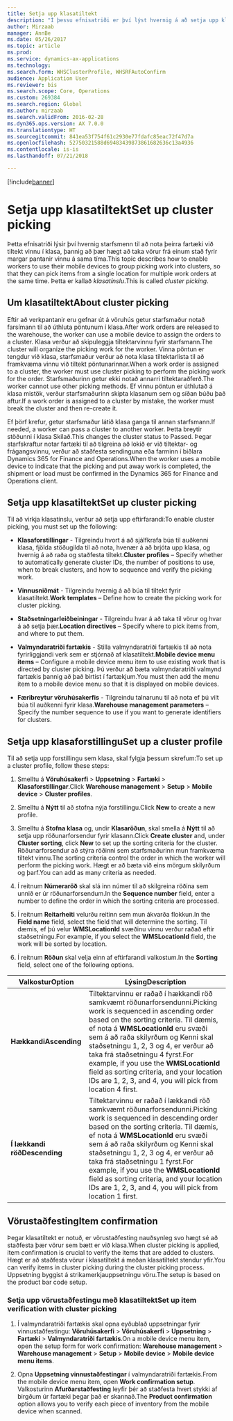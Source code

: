 ```yaml
---
title: Setja upp klasatiltekt
description: "Í þessu efnisatriði er því lýst hvernig á að setja upp klasatiltekt og hvernig á að nota vörustaðfestingu með klasatiltekt."
author: Mirzaab
manager: AnnBe
ms.date: 05/26/2017
ms.topic: article
ms.prod: 
ms.service: dynamics-ax-applications
ms.technology: 
ms.search.form: WHSClusterProfile, WHSRFAutoConfirm
audience: Application User
ms.reviewer: bis
ms.search.scope: Core, Operations
ms.custom: 269384
ms.search.region: Global
ms.author: mirzaab
ms.search.validFrom: 2016-02-28
ms.dyn365.ops.version: AX 7.0.0
ms.translationtype: HT
ms.sourcegitcommit: 841ea53f754f61c2930e77fdafc85eac72f47d7a
ms.openlocfilehash: 52750321588d69483439873861682636c13a4936
ms.contentlocale: is-is
ms.lasthandoff: 07/21/2018

---
```


[!include[banner](../includes/banner.md)]

# <a name="set-up-cluster-picking"></a><span data-ttu-id="a7f37-103">Setja upp klasatiltekt</span><span class="sxs-lookup"><span data-stu-id="a7f37-103">Set up cluster picking</span></span>

<span data-ttu-id="a7f37-104">Þetta efnisatriði lýsir því hvernig starfsmenn til að nota þeirra fartæki við tiltekt vinnu í klasa, þannig að þær hægt að taka vörur frá einum stað fyrir margar pantanir vinnu á sama tíma.</span><span class="sxs-lookup"><span data-stu-id="a7f37-104">This topic describes how to enable workers to use their mobile devices to group picking work into clusters, so that they can pick items from a single location for multiple work orders at the same time.</span></span> <span data-ttu-id="a7f37-105">Þetta er kallað *klasatínslu*.</span><span class="sxs-lookup"><span data-stu-id="a7f37-105">This is called *cluster picking*.</span></span>

## <a name="about-cluster-picking"></a><span data-ttu-id="a7f37-106">Um klasatiltekt</span><span class="sxs-lookup"><span data-stu-id="a7f37-106">About cluster picking</span></span>

<span data-ttu-id="a7f37-107">Eftir að verkpantanir eru gefnar út á vöruhús getur starfsmaður notað farsímann til að úthluta pöntunum í klasa.</span><span class="sxs-lookup"><span data-stu-id="a7f37-107">After work orders are released to the warehouse, the worker can use a mobile device to assign the orders to a cluster.</span></span> <span data-ttu-id="a7f37-108">Klasa verður að skipuleggja tiltektarvinnu fyrir starfsmann.</span><span class="sxs-lookup"><span data-stu-id="a7f37-108">The cluster will organize the picking work for the worker.</span></span> <span data-ttu-id="a7f37-109">Vinna pöntun er tengdur við klasa, starfsmaður verður að nota klasa tiltektarlista til að framkvæma vinnu við tiltekt pöntunarinnar.</span><span class="sxs-lookup"><span data-stu-id="a7f37-109">When a work order is assigned to a cluster, the worker must use cluster picking to perform the picking work for the order.</span></span> <span data-ttu-id="a7f37-110">Starfsmaðurinn getur ekki notað annarri tiltektaraðferð.</span><span class="sxs-lookup"><span data-stu-id="a7f37-110">The worker cannot use other picking methods.</span></span> <span data-ttu-id="a7f37-111">Ef vinnu pöntun er úthlutað á klasa mistök, verður starfsmaðurinn skipta klasanum sem og síðan búðu það aftur.</span><span class="sxs-lookup"><span data-stu-id="a7f37-111">If a work order is assigned to a cluster by mistake, the worker must break the cluster and then re-create it.</span></span>

<span data-ttu-id="a7f37-112">Ef þörf krefur, getur starfsmaður látið klasa ganga til  annan starfsmann.</span><span class="sxs-lookup"><span data-stu-id="a7f37-112">If needed, a worker can pass a cluster to another worker.</span></span> <span data-ttu-id="a7f37-113">Þetta breytir stöðunni í klasa Skilað.</span><span class="sxs-lookup"><span data-stu-id="a7f37-113">This changes the cluster status to Passed.</span></span> <span data-ttu-id="a7f37-114">Þegar starfskraftur notar fartæki til að tilgreina að lokið er við tiltektar- og frágangsvinnu, verður að staðfesta sendinguna eða farminn í biðlara Dynamics 365 for Finance and Operations.</span><span class="sxs-lookup"><span data-stu-id="a7f37-114">When the worker uses a mobile device to indicate that the picking and put away work is completed, the shipment or load must be confirmed in the Dynamics 365 for Finance and Operations client.</span></span>

## <a name="set-up-cluster-picking"></a><span data-ttu-id="a7f37-115">Setja upp klasatiltekt</span><span class="sxs-lookup"><span data-stu-id="a7f37-115">Set up cluster picking</span></span>

<span data-ttu-id="a7f37-116">Til að virkja klasatínslu, verður að setja upp eftirfarandi:</span><span class="sxs-lookup"><span data-stu-id="a7f37-116">To enable cluster picking, you must set up the following:</span></span>

-   <span data-ttu-id="a7f37-117">**Klasaforstillingar** - Tilgreindu hvort á að sjálfkrafa búa til auðkenni klasa, fjölda stöðugilda til að nota, hvenær á að brjóta upp klasa, og hvernig á að raða og staðfesta tiltekt.</span><span class="sxs-lookup"><span data-stu-id="a7f37-117">**Cluster profiles** – Specify whether to automatically generate cluster IDs, the number of positions to use, when to break clusters, and how to sequence and verify the picking work.</span></span>

-   <span data-ttu-id="a7f37-118">**Vinnusniðmát** - Tilgreindu hvernig á að búa til tiltekt fyrir klasatiltekt.</span><span class="sxs-lookup"><span data-stu-id="a7f37-118">**Work templates** – Define how to create the picking work for cluster picking.</span></span>

-   <span data-ttu-id="a7f37-119">**Staðsetningarleiðbeiningar** - Tilgreindu hvar á að taka til vörur og hvar á að setja þær.</span><span class="sxs-lookup"><span data-stu-id="a7f37-119">**Location directives** – Specify where to pick items from, and where to put them.</span></span>

-   <span data-ttu-id="a7f37-120">**Valmyndaratriði fartækis** - Stilla valmyndaratriði fartækis til að nota fyrirliggjandi verk sem er stjórnað af klasatiltekt.</span><span class="sxs-lookup"><span data-stu-id="a7f37-120">**Mobile device menu items** – Configure a mobile device menu item to use existing work that is directed by cluster picking.</span></span> <span data-ttu-id="a7f37-121">Þú verður að bæta valmyndaratriði valmynd fartækis þannig að það birtist í fartækjum.</span><span class="sxs-lookup"><span data-stu-id="a7f37-121">You must then add the menu item to a mobile device menu so that it is displayed on mobile devices.</span></span>

-   <span data-ttu-id="a7f37-122">**Færibreytur vöruhúsakerfis** - Tilgreindu talnarunu til að nota ef þú vilt búa til auðkenni fyrir klasa.</span><span class="sxs-lookup"><span data-stu-id="a7f37-122">**Warehouse management parameters** – Specify the number sequence to use if you want to generate identifiers for clusters.</span></span>

## <a name="set-up-a-cluster-profile"></a><span data-ttu-id="a7f37-123">Setja upp klasaforstillingu</span><span class="sxs-lookup"><span data-stu-id="a7f37-123">Set up a cluster profile</span></span>

<span data-ttu-id="a7f37-124">Til að setja upp forstillingu sem klasa, skal fylgja þessum skrefum:</span><span class="sxs-lookup"><span data-stu-id="a7f37-124">To set up a cluster profile, follow these steps:</span></span>

1.  <span data-ttu-id="a7f37-125">Smelltu á **Vöruhúsakerfi** \> **Uppsetning** \> **Fartæki** \> **Klasaforstillingar**.</span><span class="sxs-lookup"><span data-stu-id="a7f37-125">Click **Warehouse management** \> **Setup** \> **Mobile device** \> **Cluster profiles**.</span></span>

2.  <span data-ttu-id="a7f37-126">Smelltu á **Nýtt** til að stofna nýja forstillingu.</span><span class="sxs-lookup"><span data-stu-id="a7f37-126">Click **New** to create a new profile.</span></span>

3.  <span data-ttu-id="a7f37-127">Smelltu á **Stofna klasa** og, undir **Klasaröðun**, skal smella á **Nýtt** til að setja upp röðunarforsendur fyrir klasann.</span><span class="sxs-lookup"><span data-stu-id="a7f37-127">Click **Create cluster** and, under **Cluster sorting**, click **New** to set up the sorting criteria for the cluster.</span></span> <span data-ttu-id="a7f37-128">Röðunarforsendur að stýra röðinni sem starfsmaðurinn mun framkvæma tiltekt vinnu.</span><span class="sxs-lookup"><span data-stu-id="a7f37-128">The sorting criteria control the order in which the worker will perform the picking work.</span></span> <span data-ttu-id="a7f37-129">Hægt er að bæta við eins mörgum skilyrðum og þarf.</span><span class="sxs-lookup"><span data-stu-id="a7f37-129">You can add as many criteria as needed.</span></span>

4.  <span data-ttu-id="a7f37-130">Í reitnum **Númeraröð** skal slá inn númer til að skilgreina röðina sem unnið er úr röðunarforsendum.</span><span class="sxs-lookup"><span data-stu-id="a7f37-130">In the **Sequence number** field, enter a number to define the order in which the sorting criteria are processed.</span></span>

5.  <span data-ttu-id="a7f37-131">Í reitnum **Reitarheiti** velurðu reitinn sem mun ákvarða flokkun.</span><span class="sxs-lookup"><span data-stu-id="a7f37-131">In the **Field name** field, select the field that will determine the sorting.</span></span> <span data-ttu-id="a7f37-132">Til dæmis, ef þú velur **WMSLocationId** svæðinu vinnu verður raðað eftir staðsetningu.</span><span class="sxs-lookup"><span data-stu-id="a7f37-132">For example, if you select the **WMSLocationId** field, the work will be sorted by location.</span></span>

6.  <span data-ttu-id="a7f37-133">Í reitnum **Röðun** skal velja einn af eftirfarandi valkostum.</span><span class="sxs-lookup"><span data-stu-id="a7f37-133">In the **Sorting** field, select one of the following options.</span></span>

| <span data-ttu-id="a7f37-134">**Valkostur**</span><span class="sxs-lookup"><span data-stu-id="a7f37-134">**Option**</span></span>     | <span data-ttu-id="a7f37-135">**Lýsing**</span><span class="sxs-lookup"><span data-stu-id="a7f37-135">**Description**</span></span>                                                                                                                                                                                                                    |
|----------------|------------------------------------------------------------------------------------------------------------------------------------------------------------------------------------------------------------------------------------|
| <span data-ttu-id="a7f37-136">**Hækkandi**</span><span class="sxs-lookup"><span data-stu-id="a7f37-136">**Ascending**</span></span>  | <span data-ttu-id="a7f37-137">Tiltektarvinnu er raðað í hækkandi röð samkvæmt röðunarforsendunni.</span><span class="sxs-lookup"><span data-stu-id="a7f37-137">Picking work is sequenced in ascending order based on the sorting criteria.</span></span> <span data-ttu-id="a7f37-138">Til dæmis, ef nota á **WMSLocationId** eru svæði sem á að raða skilyrðum og Kenni skal staðsetningu 1, 2, 3 og 4, er verður að taka frá staðsetningu 4 fyrst.</span><span class="sxs-lookup"><span data-stu-id="a7f37-138">For example, if you use the **WMSLocationId** field as sorting criteria, and your location IDs are 1, 2, 3, and 4, you will pick from location 4 first.</span></span> |
| <span data-ttu-id="a7f37-139">**Í lækkandi röð**</span><span class="sxs-lookup"><span data-stu-id="a7f37-139">**Descending**</span></span> | <span data-ttu-id="a7f37-140">Tiltektarvinnu er raðað í lækkandi röð samkvæmt röðunarforsendunni.</span><span class="sxs-lookup"><span data-stu-id="a7f37-140">Picking work is sequenced in descending order based on the sorting criteria.</span></span> <span data-ttu-id="a7f37-141">Til dæmis, ef nota á **WMSLocationId** eru svæði sem á að raða skilyrðum og Kenni skal staðsetningu 1, 2, 3 og 4, er verður að taka frá staðsetningu 1 fyrst.</span><span class="sxs-lookup"><span data-stu-id="a7f37-141">For example, if you use the **WMSLocationId** field as sorting criteria, and your location IDs are 1, 2, 3, and 4, you will pick from location 1 first.</span></span> |

## <a name="item-confirmation"></a><span data-ttu-id="a7f37-142">Vörustaðfesting</span><span class="sxs-lookup"><span data-stu-id="a7f37-142">Item confirmation</span></span>

<span data-ttu-id="a7f37-143">Þegar klasatiltekt er notuð, er vörustaðfesting nauðsynleg svo hægt sé að staðfesta þær vörur sem bætt er við klasa.</span><span class="sxs-lookup"><span data-stu-id="a7f37-143">When cluster picking is applied, item confirmation is crucial to verify the items that are added to clusters.</span></span> <span data-ttu-id="a7f37-144">Hægt er að staðfesta vörur í klasatiltekt á meðan klasatiltekt stendur yfir.</span><span class="sxs-lookup"><span data-stu-id="a7f37-144">You can verify items in cluster picking during the cluster picking process.</span></span> <span data-ttu-id="a7f37-145">Uppsetning byggist á strikamerkjauppsetningu vöru.</span><span class="sxs-lookup"><span data-stu-id="a7f37-145">The setup is based on the product bar code setup.</span></span>

### <a name="set-up-item-verification-with-cluster-picking"></a><span data-ttu-id="a7f37-146">Setja upp vörustaðfestingu með klasatiltekt</span><span class="sxs-lookup"><span data-stu-id="a7f37-146">Set up item verification with cluster picking</span></span>

1.  <span data-ttu-id="a7f37-147">Í valmyndaratriði fartækis skal opna eyðublað uppsetningar fyrir vinnustaðfestingu: **Vöruhúsakerfi** \> **Vöruhúsakerfi** \> **Uppsetning** \> **Fartæki** \> **Valmyndaratriði fartækis**.</span><span class="sxs-lookup"><span data-stu-id="a7f37-147">On a mobile device menu item, open the setup form for work confirmation: **Warehouse management** \> **Warehouse management** \> **Setup** \> **Mobile device** \> **Mobile device menu items**.</span></span>

2.  <span data-ttu-id="a7f37-148">Opna **Uppsetning vinnustaðfestingar** í valmyndaratriði fartækis.</span><span class="sxs-lookup"><span data-stu-id="a7f37-148">From the mobile device menu item, open **Work confirmation setup**.</span></span> <span data-ttu-id="a7f37-149">Valkosturinn **Afurðarstaðfesting** leyfir þér að staðfesta hvert stykki af birgðum úr fartæki þegar það er skannað.</span><span class="sxs-lookup"><span data-stu-id="a7f37-149">The **Product confirmation** option allows you to verify each piece of inventory from the mobile device when scanned.</span></span>

